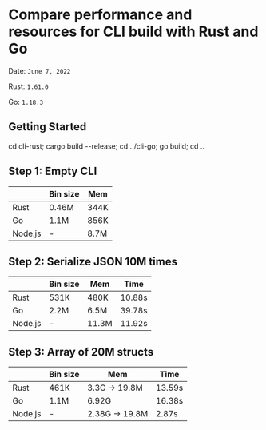 # Compare performance and resources for CLI build with Rust and Go

Date: `June 7, 2022`

Rust: `1.61.0`

Go: `1.18.3`

## Getting Started

cd cli-rust; cargo build --release; cd ../cli-go; go build; cd ..

## Step 1: Empty CLI

|         | Bin size | Mem  |
| ------- | -------- | ---- |
| Rust    | 0.46M    | 344K |
| Go      | 1.1M     | 856K |
| Node.js | -        | 8.7M |

## Step 2: Serialize JSON 10M times

|         | Bin size | Mem   | Time   |
| ------- | -------- | ----- | ------ |
| Rust    | 531K     | 480K  | 10.88s |
| Go      | 2.2M     | 6.5M  | 39.78s |
| Node.js | -        | 11.3M | 11.92s |

## Step 3: Array of 20M structs

|         | Bin size | Mem            | Time   |
| ------- | -------- | -------------- | ------ |
| Rust    | 461K     | 3.3G -> 19.8M  | 13.59s |
| Go      | 1.1M     | 6.92G          | 16.38s |
| Node.js | -        | 2.38G -> 19.8M | 2.87s  |
